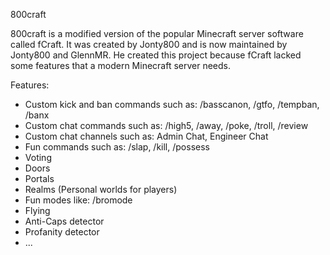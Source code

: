 ﻿800craft

800craft is a modified version of the popular Minecraft server software called fCraft. 
It was created by Jonty800 and is now maintained by Jonty800 and GlennMR. 
He created this project because fCraft lacked some features that a modern Minecraft server needs.

Features:

* Custom kick and ban commands such as: /basscanon, /gtfo, /tempban, /banx
* Custom chat commands such as: /high5, /away, /poke, /troll, /review
* Custom chat channels such as: Admin Chat, Engineer Chat
* Fun commands such as: /slap, /kill, /possess
* Voting
* Doors
* Portals
* Realms (Personal worlds for players)
* Fun modes like: /bromode
* Flying
* Anti-Caps detector
* Profanity detector
* ...